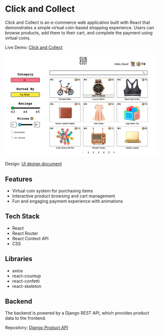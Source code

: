# Click and Collect

Click and Collect is an e-commerce web application built with React that demonstrates a simple virtual coin-based shopping experience. Users can browse products, add them to their cart, and complete the payment using virtual coins.

Live Demo: [Click and Collect](https://click-and-collect2.netlify.app/)

![Click and Collect Screenshot](./src/assets/images/screenshot.jpg)

Design: [UI design document](https://docs.google.com/document/d/15QnEV2ltNrihVLnw0BZcTojHMTiw-c-2lqL-opQrZA8/edit?usp=sharing)

## Features

- Virtual coin system for purchasing items
- Interactive product browsing and cart management
- Fun and engaging payment experience with animations

## Tech Stack

- React
- React Router
- React Context API
- CSS

## Libraries

- axios
- react-countup
- react-confetti
- react-skeleton

## Backend

The backend is powered by a Django REST API, which provides product data to the frontend.

Repository: [Django Product API](https://github.com/taekim-dev/product-api)
